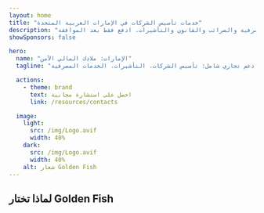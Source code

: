 ```yaml
---
layout: home
title: "خدمات تأسيس الشركات في الإمارات العربية المتحدة"
description: "خدمات خبيرة في تأسيس الشركات والدعم في الإمارات. حلول تأسيس الشركات والخدمات المصرفية والضرائب والقانون والتأشيرات. ادفع فقط بعد الموافقة."
showSponsors: false

hero:
  name: "الإمارات: ملاذك المالي الآمن"
  tagline: "دعم تجاري شامل: تأسيس الشركات، التأشيرات، الخدمات المصرفية. <span class='hl'>لا نجاح - لا رسوم</span>."

  actions:
    - theme: brand
      text: احصل على استشارة مجانية
      link: /resources/contacts

  image:
    light:
      src: /img/Logo.avif
      width: 40%
    dark:
      src: /img/Logo.avif
      width: 40%
    alt: شعار Golden Fish
---
```


<FeatureCards :features="[
  {
    title: 'دليل تأسيس الشركات',
    details: 'دليل شامل لتأسيس الشركات في **Free Zone والـ Offshore والـ Mainland والفروع**.',
    items: [
      'ملكية أجنبية 100٪ متاحة في Free Zones والـ Mainland',
      'معدلات ضريبية منخفضة - 9٪ ضريبة الشركات فقط',
      'لا قيود على العملات - سهولة إعادة رأس المال'
    ],
    linkText: 'اعرف المزيد',
    link: '/uae-business/offer/company-registration/',
    icon: {
      light: '/img/iStock-2051326997.avif',
      dark: '/img/iStock-1448478309.jpg',
      alt: 'دليل تأسيس الشركات'
    }
  },
  {
    title: 'فتح الحساب المصرفي',
    details: 'افتح حسابات مصرفية تجارية أو شخصية بسهولة مع البنوك الموثوقة في الإمارات.',
    items: [
      'خدمات PRO شاملة للموافقات الحكومية',
      'إعداد حزمة مصرفية كاملة',
      '**معدل نجاح 96٪**',
    ],
    linkText: 'اعرف المزيد',
    link: '/uae-business/offer/banking/',
    icon: {
      light: '/img/iStock-2153786564.avif',
      dark: '/img/iStock-2166793628.avif',
      alt: 'الخدمات المصرفية'
    }
  },
  {
    title: 'التأشيرة الذهبية والإقامة',
    details: 'احصل على **Golden Visa** في الإمارات للإقامة طويلة المدى مع عملية تقديم سلسة.',
    items: [
      '**لا حاجة لدخول الإمارات كل 6 أشهر**',
      'صلاحية 10 سنوات مع إمكانية التجديد عند استيفاء الشروط المؤهلة',
      'معدل نجاح 92٪',
    ],
    linkText: 'اعرف المزيد',
    link: '/uae-business/offer/golden-visa/',
    icon: {
      light: '/img/iStock-1312241253.avif',
      dark: '/img/ILONMASKID.webp',
      alt: 'خدمات التأشيرات'
    }
  },
]" />

<FeatureCards :features="[
  {
    title: 'خدمات الامتثال',
    details: 'يرشدك خبراؤنا خلال متطلبات اللوائح الإماراتية المعقدة، بما في ذلك تقارير ESR وملفات UBO.',
    items: [],
    linkText: 'اعرف المزيد',
    link: '/uae-business/company-registration/Protect-Your-Business',
    icon: {
      light: '/img/iStock-1299393716.avif',
      dark: '/img/iStock-2149731304.avif',
      alt: 'خدمات الامتثال'
    }
  },
  {
    title: 'ضريبة الشركات وضريبة القيمة المضافة',
    details: 'نصائح خبيرة تضمن الامتثال لالتزامات ضريبة الشركات وضريبة القيمة المضافة مع الهيئة الاتحادية للضرائب.',
    items: [],
    linkText: 'اعرف المزيد',
    link: '/uae-business/company-registration/accounting-legal',
    icon: {
      light: '/img/iStock-1018285934.avif',
      dark: '/img/iStock-584576538.avif',
      alt: 'الخدمات الضريبية'
    }
  },
  {
    title: 'الخدمات القانونية',
    details: 'يقدم الفريق القانوني المشورة بشأن قوانين الإمارات المتعلقة بعمليات الدمج والاستحواذ وإعادة الهيكلة والتمويل وحل النزاعات.',
    items: [],
    linkText: 'اعرف المزيد',
    link: '/uae-business/company-registration/Protect-Your-Business',
    icon: {
      light: '/img/iStock-650045508.avif',
      dark: '/img/iStock-1498627598.avif',
      alt: 'الخدمات القانونية'
    }
  },
  {
    title: 'المحاسبة والرواتب',
    details: 'يدير محاسبونا الشؤون المالية، ويقدمون خدمات مسك الدفاتر والتسوية والرواتب ودعم التدقيق، مما يوفر تكاليف التوظيف.',
    items: [],
    linkText: 'اعرف المزيد',
    link: '/resources/contacts',
    icon: {
      light: '/img/iStock-1022793868.avif',
      dark: '/img/iStock-1320130292.jpg',
      alt: 'خدمات المحاسبة'
    }
  },
]" />

## لماذا تختار Golden Fish

<BenefitsList :features="[
  {
    icon: '🏢',
    title: 'خبرة محلية في الإمارات',
    text: 'متخصصون متفانون في دبي يقدمون إرشادات خبيرة في كل خطوة من العملية.'
  },
  {
    icon: '📊',
    title: 'معدل نجاح مثبت',
    text: 'معدل موافقة يتجاوز 90٪ مع مئات التأشيرات والحسابات المصرفية وتسجيلات الشركات الصادرة من خلال معالجتنا المتميزة.'
  },
  {
    icon: '💸',
    title: '**رسوم مبنية على النجاح**',
    text: '[الدفع فقط بعد الموافقة](/uae-business/benefits/success-based-fees). شفافية كاملة بدون تكاليف خفية.'
  },
]" />

<!-- ## ابدأ الآن - استشارة أولية مجانية

<div id="contact-form"></div>

<video  autoplay muted playsinline style="padding: 80px" >
  <source src="/img/iStock-2185906461.mp4" type="video/mp4">
</video>

<ContactFormModal formName="Home page" buttonText="احصل على استشارة مجانية"
:services="['📝 تسجيل الشركة', '🏧 فتح الحسابات المصرفية', '🪪 الهوية الإماراتية والإقامة الذهبية', 'خدمات أخرى']"/> -->

<!-- <br>

# قصص النجاح

<br>

<ImageGrid :images="[
  { src: '/img/iStock-1945498989.avif', href: './immigration.md', alt: 'الهجرة إلى الإمارات' },
  { src: '/img/iStock-1965736217.avif', href: './immigration.md', alt: 'الهجرة إلى الإمارات' },
]"/> -->